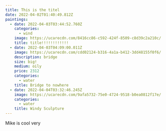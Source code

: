 ```yaml
---
title: This is the titel
date: 2022-04-02T01:40:49.812Z
paintings:
  - date: 2022-04-03T03:44:52.760Z
    categories:
      - wind
    image: https://ucarecdn.com/8416cc86-c592-424f-8509-c8d39c2a210c/
    title: title!!!!!!!!!!!!
  - date: 2022-04-03T04:09:00.011Z
    image: https://ucarecdn.com/cdd02124-b316-4a1a-b412-3dd48155f0f6/
    description: bridge
    size: big!
    medium: oily
    price: 2312
    categories:
      - water
    title: Bridge to nowhere
  - date: 2022-04-04T03:32:46.245Z
    image: https://ucarecdn.com/9afa5732-75e0-4724-9518-b0ea0812f17e/
    categories:
      - water
    title: Windy Sculpture
---
```

Mike is cool very